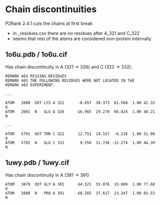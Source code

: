 
# Chain discontinuities
      

P2Rank 2.4.1 cuts the chains at first break
* in _residues.csv there are no residues after A_321 and C_322
* seems that rest of the atoms are considered non-protein internally
       
     

## 1o6u.pdb / 1o6u.cif

Has chain discontinuity in A (321 -> 326) and C (322 -> 332).

~~~pdb
REMARK 465 MISSING RESIDUES                                                     
REMARK 465 THE FOLLOWING RESIDUES WERE NOT LOCATED IN THE                       
REMARK 465 EXPERIMENT.

...

ATOM   2600  OXT LYS A 321      -8.657  30.373  61.568  1.00 42.33           O  
ATOM   2601  N   GLU A 326     -16.965  29.270  66.824  1.00 48.21           N  

...

ATOM   5791  OXT THR C 322      12.751  14.157  -6.216  1.00 51.08           O  
ATOM   5792  N   GLU C 332       9.550  11.736 -12.274  1.00 44.39           N  
~~~
          
  

## 1uwy.pdb / 1uwy.cif

Has chain discontinuity in A (381 -> 391)

~~~pdb
ATOM   3079  OXT GLY A 381      64.521  55.076  19.009  1.00 77.68           O  
ATOM   3080  N   PRO A 391      68.265  37.617  23.247  1.00 83.53           N  
~~~